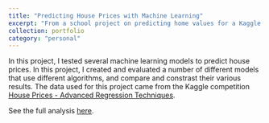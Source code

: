 ```yaml
---
title: "Predicting House Prices with Machine Learning"
excerpt: "From a school project on predicting home values for a Kaggle competition"
collection: portfolio
category: "personal"
---
```


In this project, I tested several machine learning models to predict house prices. In this project, I created and evaluated a number of different models that use different algorithms, and compare and constrast their various results. The data used for this project came from the Kaggle competition [House Prices - Advanced Regression Techniques](https://www.kaggle.com/c/house-prices-advanced-regression-techniques/overview).

See the full analysis [here](https://github.com/canyenheimuli/Predicting-Home-Values-with-Machine-Learning/blob/main/Housing%20Price%20Prediction.ipynb).
